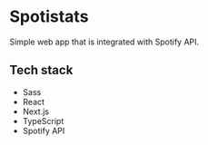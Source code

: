 # Spotistats

Simple web app that is integrated with Spotify API.

## Tech stack

-   Sass
-   React
-   Next.js
-   TypeScript
-   Spotify API

